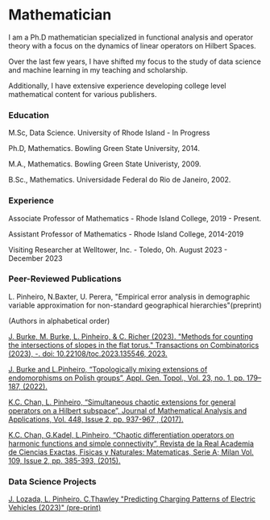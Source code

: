 # Mathematician 

I am a Ph.D mathematician specialized in functional analysis and operator theory with a focus on the dynamics of linear operators on Hilbert Spaces.  

Over the last few years, I have shifted my focus to the study of data science and machine learning in my teaching and scholarship.  

Additionally, I have extensive experience developing college level mathematical content for various publishers. 

### Education

M.Sc, Data Science. University of Rhode Island - In Progress 

Ph.D, Mathematics.  Bowling Green State University, 2014.

M.A., Mathematics. Bowling Green State Univeristy, 2009.

B.Sc., Mathematics. Universidade Federal do Rio de Janeiro, 2002.

### Experience

Associate Professor of Mathematics - Rhode Island College, 2019 - Present. 

Assistant Professor of Mathematics - Rhode Island College, 2014-2019

Visiting Researcher at Welltower, Inc. - Toledo, Oh.  August 2023 - December 2023

### Peer-Reviewed Publications

L. Pinheiro, N.Baxter, U. Perera, "Empirical error analysis in demographic variable approximation for non-standard geographical hierarchies"(preprint)

(Authors in alphabetical order) 

[J. Burke, M. Burke, L. Pinheiro, & C. Richer (2023). "Methods for counting the intersections of slopes in the flat torus." Transactions on Combinatorics (2023), -. doi: 10.22108/toc.2023.135546, 2023.](https://toc.ui.ac.ir/article_27773_5c824a257fe0d279edecdab4f38dbfe4.pdf)

[J. Burke and L.Pinheiro, “Topologically mixing extensions of endomorphisms on Polish groups”, Appl. Gen. Topol., Vol. 23, no. 1, pp. 179–187, (2022).](https://polipapers.upv.es/index.php/AGT/article/view/15187/14884)

[K.C. Chan, L. Pinheiro, “Simultaneous chaotic extensions for general operators on a Hilbert subspace”, Journal of Mathematical Analysis and Applications, Vol. 448, Issue 2, pp. 937-967 , (2017).](https://www.sciencedirect.com/science/article/pii/S0022247X16307247)

[K.C. Chan,  G.Kadel, L.Pinheiro, “Chaotic differentiation operators on harmonic functions and simple connectivity”, Revista de la Real Academia de Ciencias Exactas, Fisicas y Naturales: Matematicas, Serie A; Milan Vol. 109, Issue 2, pp. 385-393, (2015).](https://link.springer.com/article/10.1007/s13398-014-0188-0)


### Data Science Projects

[J. Lozada, L. Pinheiro. C.Thawley  "Predicting Charging Patterns of Electric Vehicles (2023)" (pre-print)](lozadaPinheiroThawley.pdf)

